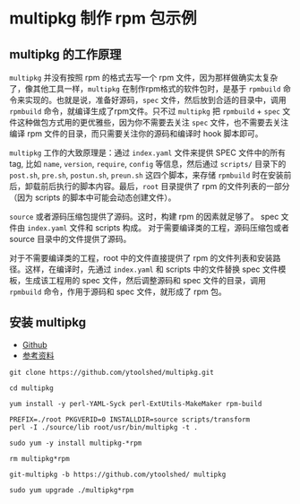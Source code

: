 # multipkg 制作 rpm 包示例


## multipkg 的工作原理

`multipkg` 并没有按照 rpm 的格式去写一个 rpm 文件，因为那样做确实太复杂了，像其他工具一样，`multipkg` 在制作rpm格式的软件包时，是基于 `rpmbuild` 命令来实现的。也就是说，准备好源码，`spec` 文件，然后放到合适的目录中，调用 `rpmbuild` 命令，就编译生成了rpm文件。只不过 `multipkg` 把 `rpmbuild` + `spec` 文件这种做包方式用的更优雅些，因为你不需要去关注 `spec` 文件，也不需要去关注编译 rpm 文件的目录，而只需要关注你的源码和编译时 hook 脚本即可。

`multipkg` 工作的大致原理是：通过 `index.yaml` 文件来提供 SPEC 文件中的所有 tag, 比如 `name`, `version`, `require`, `config` 等信息，然后通过 `scripts/` 目录下的 `post.sh`, `pre.sh`, `postun.sh`, `preun.sh` 这四个脚本，来存储  `rpmbuild`  时在安装前后，卸载前后执行的脚本内容。最后，`root` 目录提供了 rpm 的文件列表的一部分（因为 scripts 的脚本中可能会动态创建文件）。

`source` 或者源码压缩包提供了源码。这时，构建 rpm 的因素就足够了。 spec 文件由 `index.yaml` 文件和 scripts 构成。 对于需要编译类的工程，源码压缩包或者 source 目录中的文件提供了源码。

对于不需要编译类的工程，root 中的文件直接提供了 rpm 的文件列表和安装路径。这样，在编译时，先通过 `index.yaml` 和 scripts 中的文件替换 spec 文件模板，生成该工程用的 spec 文件，然后调整源码和 spec 文件的目录，调用  `rpmbuild` 命令，作用于源码和 spec 文件，就形成了 rpm 包。


## 安装 multipkg

- [Github](https://github.com/ytoolshed/multipkg.git)
- [参考资料](https://yq.aliyun.com/articles/68346)

```
git clone https://github.com/ytoolshed/multipkg.git

cd multipkg

yum install -y perl-YAML-Syck perl-ExtUtils-MakeMaker rpm-build

PREFIX=./root PKGVERID=0 INSTALLDIR=source scripts/transform
perl -I ./source/lib root/usr/bin/multipkg -t .

sudo yum -y install multipkg-*rpm

rm multipkg*rpm

git-multipkg -b https://github.com/ytoolshed/ multipkg

sudo yum upgrade ./multipkg*rpm
```


